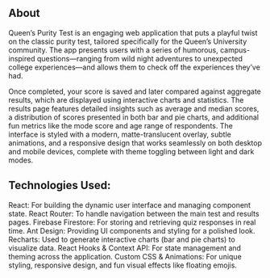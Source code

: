 ## About

Queen’s Purity Test is an engaging web application that puts a playful twist on the classic purity test, tailored specifically for the Queen’s University community. The app presents users with a series of humorous, campus-inspired questions—ranging from wild night adventures to unexpected college experiences—and allows them to check off the experiences they’ve had. 


Once completed, your score is saved and later compared against aggregate results, which are displayed using interactive charts and statistics. The results page features detailed insights such as average and median scores, a distribution of scores presented in both bar and pie charts, and additional fun metrics like the mode score and age range of respondents. The interface is styled with a modern, matte-translucent overlay, subtle animations, and a responsive design that works seamlessly on both desktop and mobile devices, complete with theme toggling between light and dark modes.

## Technologies Used:

React: For building the dynamic user interface and managing component state.
React Router: To handle navigation between the main test and results pages.
Firebase Firestore: For storing and retrieving quiz responses in real time.
Ant Design: Providing UI components and styling for a polished look.
Recharts: Used to generate interactive charts (bar and pie charts) to visualize data.
React Hooks & Context API: For state management and theming across the application.
Custom CSS & Animations: For unique styling, responsive design, and fun visual effects like floating emojis.
